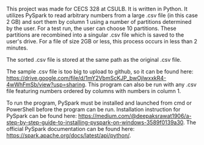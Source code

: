 This project was made for CECS 328 at CSULB. It is written in Python. It utilizes PySpark to read arbitrary numbers from a large .csv file (in this case 2 GB) and sort them by column 1 using a number of partitions determined by the user. For a test run, the user can choose 10 partitions. These partitions are recombined into a singular .csv file which is saved to the user's drive. For a file of size 2GB or less, this process occurs in less than 2 minutes.

The sorted .csv file is stored at the same path as the original .csv file.

The sample .csv file is too big to upload to github, so it can be found here: https://drive.google.com/file/d/1mY2VbmScKJP_bwOjlwxxkR4-4wWhFmSb/view?usp=sharing. This program can also be run with any .csv file featuring numbers ordered by columns with numbers in column 1.

To run the program, PySpark must be installed and launched from cmd or PowerShell before the program can be run. Installation instruction for PySpark can be found here: https://medium.com/@deepaksrawat1906/a-step-by-step-guide-to-installing-pyspark-on-windows-3589f0139a30. The official PySpark documentation can be found here: https://spark.apache.org/docs/latest/api/python/.
